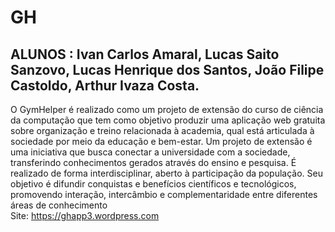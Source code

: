 # GH
## ALUNOS : Ivan Carlos Amaral, Lucas Saito Sanzovo, Lucas Henrique dos Santos, João Filipe Castoldo, Arthur Ivaza Costa.
O GymHelper é realizado como um projeto de extensão do curso de ciência da computação
que tem como objetivo produzir uma aplicação web gratuita sobre organização e treino
relacionada à academia, qual está articulada à sociedade por meio da educação e bem-estar.
Um projeto de extensão é uma iniciativa que busca conectar a universidade com a sociedade,
transferindo conhecimentos gerados através do ensino e pesquisa. É realizado de forma interdisciplinar,
aberto à participação da população. Seu objetivo é difundir conquistas e benefícios
científicos e tecnológicos, promovendo interação, intercâmbio e complementaridade entre diferentes áreas de conhecimento
 <br />
Site: https://ghapp3.wordpress.com <br />

